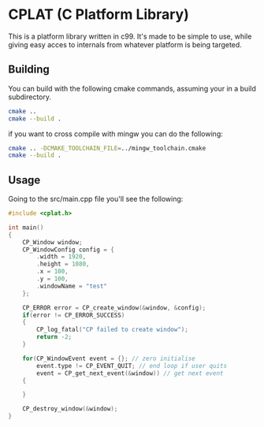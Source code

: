 # CPLAT (C Platform Library)
This is a platform library written in c99. It's made to be simple to use, while giving easy acces
to internals from whatever platform is being targeted.

## Building
You can build with the following cmake commands, assuming your in a 
build subdirectory.
```bash
cmake ..
cmake --build .
```
if you want to cross compile with mingw you can do the following:
```bash
cmake .. -DCMAKE_TOOLCHAIN_FILE=../mingw_toolchain.cmake
cmake --build .
```

## Usage
Going to the src/main.cpp file you'll see the following:
```CPP
#include <cplat.h>

int main()
{
    CP_Window window;
    CP_WindowConfig config = {
        .width = 1920,
        .height = 1080,
        .x = 100,
        .y = 100,
        .windowName = "test"
    };

    CP_ERROR error = CP_create_window(&window, &config);
    if(error != CP_ERROR_SUCCESS)
    {
        CP_log_fatal("CP failed to create window");
        return -2;
    }

    for(CP_WindowEvent event = {}; // zero initialise
        event.type != CP_EVENT_QUIT; // end loop if user quits
        event = CP_get_next_event(&window)) // get next event
    {

    }

    CP_destroy_window(&window);
}
```
